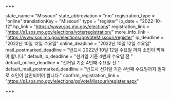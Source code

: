 +++

state_name = "Missouri"
state_abbreviation = "mo"
registration_type = "online"
translationKey = "Missouri"
type = "register"
ip_date = "2022-10-12"
hp_link = "https://www.sos.mo.gov/elections"
registration_link = "https://s1.sos.mo.gov/elections/voterregistration/"
more_info_link = "https://www.sos.mo.gov/elections/goVoteMissouri/register"
ip_deadline = "2022년 10일 12일 수요일"
online_deadline = "2022년 10일 12일 수요일"
mail_postmarked_deadline = "반드시 2022년 10일 12일 수요일 까지 소인이 찍혀야 합니다."
default_ip_deadline = "선거일 기준 4번째 수요일 전 "
default_online_deadline = "선거일 기준 4번째 수요일 전 "
default_mail_postmarked_deadline = "반드시 선거일 기준 4번째 수요일까지 일자로 소인이 날인되어야 합니다."
confirm_registration_link = "https://s1.sos.mo.gov/elections/goVoteMissouri/register.aspx"

+++